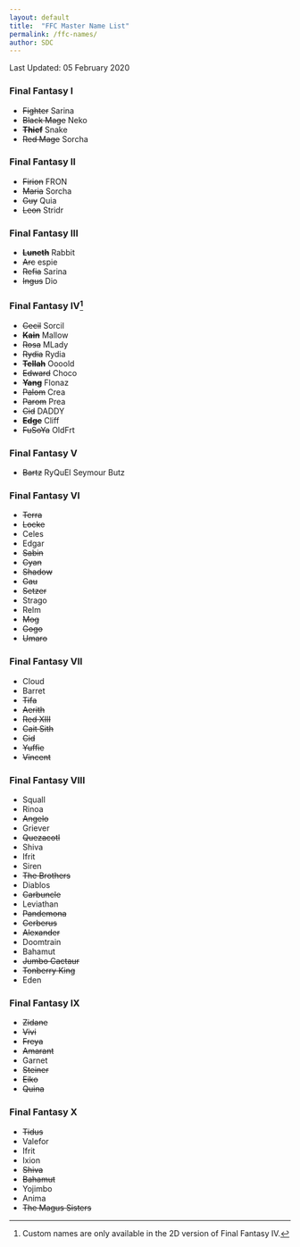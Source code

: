 ```yaml
---
layout: default
title:  "FFC Master Name List"
permalink: /ffc-names/
author: SDC
---
```


Last Updated: 05 February 2020

### Final Fantasy I
* ~~Fighter~~ Sarina
* ~~Black Mage~~ Neko
* **~~Thief~~** Snake
* ~~Red Mage~~ Sorcha

### Final Fantasy II
* ~~Firion~~ FRON
* ~~Maria~~ Sorcha
* ~~Guy~~ Quia
* ~~Leon~~ Stridr

### Final Fantasy III
* **~~Luneth~~** Rabbit
* ~~Arc~~ espie
* ~~Refia~~ Sarina
* ~~Ingus~~ Dio

### Final Fantasy IV[^1]
* ~~Cecil~~ Sorcil
* ~~**Kain**~~ Mallow
* ~~Rosa~~ MLady
* ~~Rydia~~ Rydia
* ~~**Tellah**~~ Oooold
* ~~Edward~~ Choco
* ~~**Yang**~~ Flonaz
* ~~Palom~~ Crea
* ~~Parom~~ Prea
* ~~Cid~~ DADDY
* ~~**Edge**~~ Cliff
* ~~FuSoYa~~ OldFrt

### Final Fantasy V
* ~~Bartz~~ RyQuEl Seymour Butz


### Final Fantasy VI
* ~~Terra~~
* ~~Locke~~
* Celes
* Edgar
* ~~Sabin~~
* ~~Cyan~~
* ~~Shadow~~
* ~~Gau~~
* ~~Setzer~~
* Strago
* Relm
* ~~Mog~~
* ~~Gogo~~
* ~~Umaro~~

### Final Fantasy VII
* Cloud
* Barret
* ~~Tifa~~
* ~~Aerith~~
* ~~Red XIII~~
* ~~Cait Sith~~
* ~~Cid~~
* ~~Yuffie~~
* ~~Vincent~~

### Final Fantasy VIII
* Squall
* Rinoa
* ~~Angelo~~
* Griever
* ~~Quezacotl~~
* Shiva
* Ifrit
* Siren
* ~~The Brothers~~
* Diablos
* ~~Carbuncle~~
* Leviathan
* ~~Pandemona~~
* ~~Cerberus~~
* ~~Alexander~~
* Doomtrain
* Bahamut
* ~~Jumbo Cactaur~~
* ~~Tonberry King~~
* Eden

### Final Fantasy IX
* ~~Zidane~~
* ~~Vivi~~
* ~~Freya~~
* ~~Amarant~~
* Garnet
* ~~Steiner~~
* ~~Eiko~~
* ~~Quina~~

### Final Fantasy X
* ~~Tidus~~
* Valefor
* Ifrit
* Ixion
* ~~Shiva~~
* ~~Bahamut~~
* Yojimbo
* Anima
* ~~The Magus Sisters~~

[^1]: Custom names are only available in the 2D version of Final Fantasy IV.